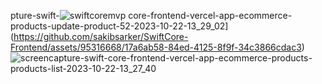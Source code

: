 

pture-swift-![swiftcoremvp](https://github.com/sakibsarker/SwiftCore-Frontend/assets/95316668/ad99e040-f645-458c-beae-bb88c2acb3d6)
core-frontend-vercel-app-ecommerce-products-update-product-52-2023-10-22-13_29_02](https://github.com/sakibsarker/SwiftCore-Frontend/assets/95316668/17a6ab58-84ed-4125-8f9f-34c3866cdac3)
![screencapture-swift-core-frontend-vercel-app-ecommerce-products-products-list-2023-10-22-13_27_40](https://github.com/sakibsarker/SwiftCore-Frontend/assets/95316668/8ccec18c-31c9-4b33-b5ac-e4bc6f8bfe46)
